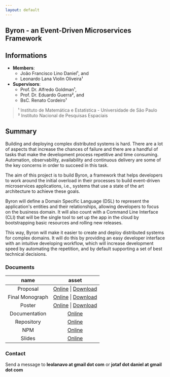 ```yaml
---
layout: default
---
```


## Byron - an Event-Driven Microservices Framework

## Informations
- **Members**:
  - João Francisco Lino Daniel¹, and
  - Leonardo Lana Violin Oliveira¹
- **Supervisors**:
  - Prof. Dr. Alfredo Goldman¹,
  - Prof. Dr. Eduardo Guerra², and
  - BsC. Renato Cordeiro¹

> ¹ Instituto de Matemática e Estatística - Universidade de São Paulo<br>
> ² Instituto Nacional de Pesquisas Espaciais

## Summary
Building and deploying complex distributed systems is hard. There are a lot of aspects that increase the chances of failure and there are a handful of tasks that make the development process repetitive and time consuming. Automation, observability, availability and continuous delivery are some of the key concerns in order to succeed in this task.

The aim of this project is to build Byron, a framework that helps developers to work around the initial overload in their processes to build event-driven microservices applications, i.e., systems that use a state of the art architecture to achieve these goals.

Byron will define a Domain Specific Language (DSL) to represent the application's entities and their relationships, allowing developers to focus on the business domain. It will also count with a Command Line Interface (CLI) that will be the single tool to set up the app in the cloud by bootstrapping basic resources and rolling new releases.

This way, Byron will make it easier to create and deploy distributed systems for complex domains. It will do this by providing an easy developer interface with an intuitive developing workflow, which will increase development speed by automating the repetition, and by default supporting a set of best technical decisions.

### Documents

| name            | asset       |
|:---------------:|:-----------:|
| Proposal        | [Online][1] \| [Download][11] |
| Final Monograph | [Online][2] \| [Download][21] |
| Poster          | [Online][3] \| [Download][31] |
| Documentation   | [Online][4] |
| Repository      | [Online][5] |
| NPM             | [Online][6] |
| Slides          | [Online][7] |

[1]: https://gitlab.com/byron-framework/kanban/blob/master/Byron_Proposal.pdf
[2]: https://gitlab.com/byron-framework/kanban/blob/master/Byron_Monograph.pdf
[3]: https://gitlab.com/byron-framework/kanban/blob/master/Byron_Poster.pdf
[4]: https://byron.netlify.com
[5]: https://gitlab.com/byron-framework/cli
[6]: https://www.npmjs.com/package/@byronframework/cli
[7]: https://slides.com/joaodaniel/byron-final

[11]: /assets/Byron_Proposal.pdf
[21]: /assets/Byron_Monograph.pdf
[31]: /assets/Byron_Poster.pdf

### Contact
Send a message to **leolanavo at gmail dot com** or **jotaf dot daniel at gmail dot com**
